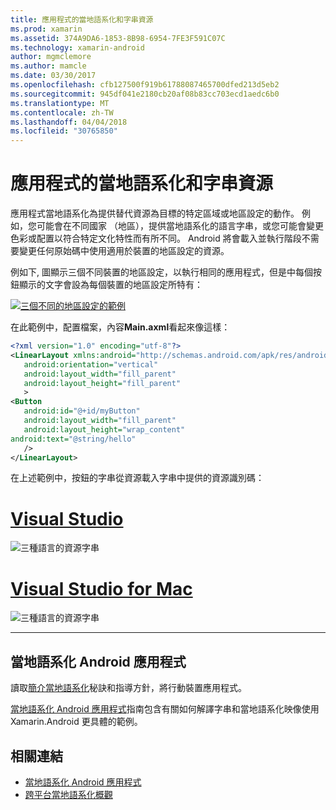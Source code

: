 ```yaml
---
title: 應用程式的當地語系化和字串資源
ms.prod: xamarin
ms.assetid: 374A9DA6-1853-8B98-6954-7FE3F591C07C
ms.technology: xamarin-android
author: mgmclemore
ms.author: mamcle
ms.date: 03/30/2017
ms.openlocfilehash: cfb127500f919b61788087465700dfed213d5eb2
ms.sourcegitcommit: 945df041e2180cb20af08b83cc703ecd1aedc6b0
ms.translationtype: MT
ms.contentlocale: zh-TW
ms.lasthandoff: 04/04/2018
ms.locfileid: "30765850"
---
```

# <a name="application-localization-and-string-resources"></a>應用程式的當地語系化和字串資源

應用程式當地語系化為提供替代資源為目標的特定區域或地區設定的動作。 例如，您可能會在不同國家 （地區），提供當地語系化的語言字串，或您可能會變更色彩或配置以符合特定文化特性而有所不同。 Android 將會載入並執行階段不需要變更任何原始碼中使用適用於裝置的地區設定的資源。

例如下, 圖顯示三個不同裝置的地區設定，以執行相同的應用程式，但是中每個按鈕顯示的文字會設為每個裝置的地區設定所特有：

[![三個不同的地區設定的範例](application-localization-images/01-click-me-sml.png)](application-localization-images/01-click-me.png#lightbox)

在此範例中，配置檔案，內容**Main.axml**看起來像這樣：

```xml
<?xml version="1.0" encoding="utf-8"?>
<LinearLayout xmlns:android="http://schemas.android.com/apk/res/android"
   android:orientation="vertical"
   android:layout_width="fill_parent"
   android:layout_height="fill_parent"
   >
<Button  
   android:id="@+id/myButton"
   android:layout_width="fill_parent"
   android:layout_height="wrap_content"
android:text="@string/hello"
   />
</LinearLayout>
```

在上述範例中，按鈕的字串從資源載入字串中提供的資源識別碼：

# <a name="visual-studiotabvswin"></a>[Visual Studio](#tab/vswin)

![三種語言的資源字串](application-localization-images/02-resource-strings-vs.png)
 
# <a name="visual-studio-for-mactabvsmac"></a>[Visual Studio for Mac](#tab/vsmac)

![三種語言的資源字串](application-localization-images/02-resource-strings-xs.png)
 
-----
 
## <a name="localizing-android-apps"></a>當地語系化 Android 應用程式

讀取[簡介當地語系化](~/cross-platform/app-fundamentals/localization.md)秘訣和指導方針，將行動裝置應用程式。

[當地語系化 Android 應用程式](~/android/app-fundamentals/localization.md)指南包含有關如何解譯字串和當地語系化映像使用 Xamarin.Android 更具體的範例。



## <a name="related-links"></a>相關連結

- [當地語系化 Android 應用程式](~/android/app-fundamentals/localization.md)
- [跨平台當地語系化概觀](~/cross-platform/app-fundamentals/localization.md)

